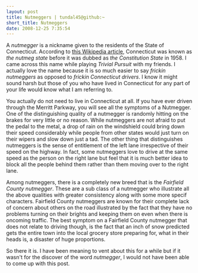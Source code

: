 ```yaml
---
layout: post
title: Nutmeggers | tundal45@github:~
short_title: Nutmeggers
date: 2008-12-25 7:35:54
---
```


A _nutmegger_ is a nickname given to the residents of the State of
Connecticut. According to [this Wikipedia
article](http://en.wikipedia.org/wiki/Nutmegger), Connecticut  was known
as _the nutmeg state_ before it was dubbed as _the Constitution State_
in 1958. I came across this name while playing _Trivial Pursuit_ with my
friends. I actually love the name because it is so much easier to say
*frickin nutmeggers* as opposed to *frickin Connecticut drivers*. I know
it might sound harsh but those of you who have lived in Connecticut for
any part of your life would know what I am referring to.

You actually do not need to live in Connecticut at all. If you have ever
driven through the Merritt Parkway, you will see all the symptoms of a
Nutmegger. One of the distinguishing quality of a nutmegger is randomly
hitting on the brakes for very little or no reason. While nutmeggers are
not afraid to put the pedal to the metal, a drop of rain on the
windshield could bring down their speed considerably while people from
other states would just turn on their wipers and slow down just a tad.
The other thing that distinguishes nutmeggers is the sense of
entitlement of the left lane irrespective of their speed on the highway.
In fact, some nutmeggers love to drive at the same speed as the person
on the right lane but feel that it is much better idea to block all the
people behind them rather than them moving over to the right lane.

Among nutmeggers, there is a completely new breed that is the _Fairfield
County nutmegger_. These are a sub class of a nutmegger who illustrate
all the above qualities with greater consistency along with some more
specif characters. Fairfield County nutmeggers are known for their
complete lack of concern about others on the road illustrated by the
fact that they have no problems turning on their brights and keeping
them on even when there is oncoming traffic. The best symptom on a
Fairfield County nutmegger that does not relate to driving though, is
the fact that an inch of snow predicted gets the entire town into the
local grocery store preparing for, what in their heads is, a disaster of
huge proportions.

So there it is. I have been meaning to vent about this for a while but
if it wasn't for the discover of the word _nutmegger_, I would not have
been able to come up with this post.
